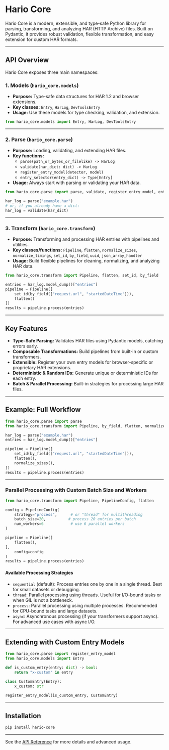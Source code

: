 # Hario Core

Hario Core is a modern, extensible, and type-safe Python library for parsing, transforming, and analyzing HAR (HTTP Archive) files. Built on Pydantic, it provides robust validation, flexible transformation, and easy extension for custom HAR formats.

---

## API Overview

Hario Core exposes three main namespaces:

### 1. Models (`hario_core.models`)

- **Purpose:** Type-safe data structures for HAR 1.2 and browser extensions.
- **Key classes:** `Entry`, `HarLog`, `DevToolsEntry`
- **Usage:** Use these models for type checking, validation, and extension.

```python
from hario_core.models import Entry, HarLog, DevToolsEntry
```

---

### 2. Parse (`hario_core.parse`)

- **Purpose:** Loading, validating, and extending HAR files.
- **Key functions:**
  - `parse(path_or_bytes_or_filelike) -> HarLog`
  - `validate(har_dict: dict) -> HarLog`
  - `register_entry_model(detector, model)`
  - `entry_selector(entry_dict) -> Type[Entry]`
- **Usage:** Always start with parsing or validating your HAR data.

```python
from hario_core.parse import parse, validate, register_entry_model, entry_selector

har_log = parse("example.har")
# or, if you already have a dict:
har_log = validate(har_dict)
```

---

### 3. Transform (`hario_core.transform`)
- **Purpose:** Transforming and processing HAR entries with pipelines and utilities.
- **Key classes/functions:** `Pipeline`, `flatten`, `normalize_sizes`, `normalize_timings`, `set_id`, `by_field`, `uuid`, `json_array_handler`
- **Usage:** Build flexible pipelines for cleaning, normalizing, and analyzing HAR data.

```python
from hario_core.transform import Pipeline, flatten, set_id, by_field

entries = har_log.model_dump()["entries"]
pipeline = Pipeline([
    set_id(by_field(["request.url", "startedDateTime"])),
    flatten()
])
results = pipeline.process(entries)
```

---

## Key Features

- **Type-Safe Parsing:** Validates HAR files using Pydantic models, catching errors early.
- **Composable Transformations:** Build pipelines from built-in or custom transformers.
- **Extensible:** Register your own entry models for browser-specific or proprietary HAR extensions.
- **Deterministic & Random IDs:** Generate unique or deterministic IDs for each entry.
- **Batch & Parallel Processing:** Built-in strategies for processing large HAR files.

---

## Example: Full Workflow

```python
from hario_core.parse import parse
from hario_core.transform import Pipeline, by_field, flatten, normalize_sizes, set_id

har_log = parse("example.har")
entries = har_log.model_dump()["entries"]

pipeline = Pipeline([
    set_id(by_field(["request.url", "startedDateTime"])),
    flatten(),
    normalize_sizes(),
])
results = pipeline.process(entries)
```

---

### Parallel Processing with Custom Batch Size and Workers

```python
from hario_core.transform import Pipeline, PipelineConfig, flatten

config = PipelineConfig(
    strategy="process",      # or "thread" for multithreading
    batch_size=20,          # process 20 entries per batch
    num_workers=6            # use 6 parallel workers
)

pipeline = Pipeline([
    flatten(),
],
    config=config
)
results = pipeline.process(entries)
```

#### Available Processing Strategies

- `sequential` (default): Process entries one by one in a single thread. Best for small datasets or debugging.
- `thread`: Parallel processing using threads. Useful for I/O-bound tasks or when GIL is not a bottleneck.
- `process`: Parallel processing using multiple processes. Recommended for CPU-bound tasks and large datasets.
- `async`: Asynchronous processing (if your transformers support async). For advanced use cases with async I/O.

---

## Extending with Custom Entry Models

```python
from hario_core.parse import register_entry_model
from hario_core.models import Entry

def is_custom_entry(entry: dict) -> bool:
    return "x-custom" in entry

class CustomEntry(Entry):
    x_custom: str

register_entry_model(is_custom_entry, CustomEntry)
```

---

## Installation

```bash
pip install hario-core
```

---

See the [API Reference](api.md) for more details and advanced usage. 